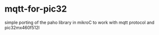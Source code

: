 mqtt-for-pic32
==============

simple porting of the paho library in mikroC to work with mqtt protocol and pic32mx460f512l

